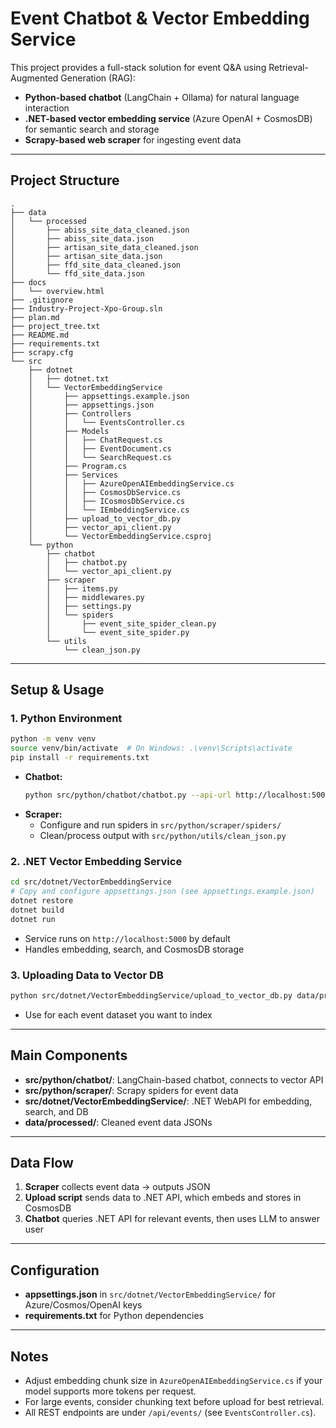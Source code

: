 # Event Chatbot & Vector Embedding Service

This project provides a full-stack solution for event Q&A using Retrieval-Augmented Generation (RAG):
- **Python-based chatbot** (LangChain + Ollama) for natural language interaction
- **.NET-based vector embedding service** (Azure OpenAI + CosmosDB) for semantic search and storage
- **Scrapy-based web scraper** for ingesting event data

---

## Project Structure

```
.
├── data
│   └── processed
│       ├── abiss_site_data_cleaned.json
│       ├── abiss_site_data.json
│       ├── artisan_site_data_cleaned.json
│       ├── artisan_site_data.json
│       ├── ffd_site_data_cleaned.json
│       └── ffd_site_data.json
├── docs
│   └── overview.html
├── .gitignore
├── Industry-Project-Xpo-Group.sln
├── plan.md
├── project_tree.txt
├── README.md
├── requirements.txt
├── scrapy.cfg
└── src
    ├── dotnet
    │   ├── dotnet.txt
    │   └── VectorEmbeddingService
    │       ├── appsettings.example.json
    │       ├── appsettings.json
    │       ├── Controllers
    │       │   └── EventsController.cs
    │       ├── Models
    │       │   ├── ChatRequest.cs
    │       │   ├── EventDocument.cs
    │       │   └── SearchRequest.cs
    │       ├── Program.cs
    │       ├── Services
    │       │   ├── AzureOpenAIEmbeddingService.cs
    │       │   ├── CosmosDbService.cs
    │       │   ├── ICosmosDbService.cs
    │       │   └── IEmbeddingService.cs
    │       ├── upload_to_vector_db.py
    │       ├── vector_api_client.py
    │       └── VectorEmbeddingService.csproj
    └── python
        ├── chatbot
        │   ├── chatbot.py
        │   └── vector_api_client.py
        ├── scraper
        │   ├── items.py
        │   ├── middlewares.py
        │   ├── settings.py
        │   └── spiders
        │       ├── event_site_spider_clean.py
        │       └── event_site_spider.py
        └── utils
            └── clean_json.py
```

---

## Setup & Usage

### 1. Python Environment

```bash
python -m venv venv
source venv/bin/activate  # On Windows: .\venv\Scripts\activate
pip install -r requirements.txt
```

- **Chatbot:**
  ```bash
  python src/python/chatbot/chatbot.py --api-url http://localhost:5000
  ```
- **Scraper:**
  - Configure and run spiders in `src/python/scraper/spiders/`
  - Clean/process output with `src/python/utils/clean_json.py`

### 2. .NET Vector Embedding Service

```bash
cd src/dotnet/VectorEmbeddingService
# Copy and configure appsettings.json (see appsettings.example.json)
dotnet restore
dotnet build
dotnet run
```
- Service runs on `http://localhost:5000` by default
- Handles embedding, search, and CosmosDB storage

### 3. Uploading Data to Vector DB

```bash
python src/dotnet/VectorEmbeddingService/upload_to_vector_db.py data/processed/ffd_site_data_cleaned.json --api-url http://localhost:5000
```
- Use for each event dataset you want to index

---

## Main Components
- **src/python/chatbot/**: LangChain-based chatbot, connects to vector API
- **src/python/scraper/**: Scrapy spiders for event data
- **src/dotnet/VectorEmbeddingService/**: .NET WebAPI for embedding, search, and DB
- **data/processed/**: Cleaned event data JSONs

---

## Data Flow
1. **Scraper** collects event data → outputs JSON
2. **Upload script** sends data to .NET API, which embeds and stores in CosmosDB
3. **Chatbot** queries .NET API for relevant events, then uses LLM to answer user

---

## Configuration
- **appsettings.json** in `src/dotnet/VectorEmbeddingService/` for Azure/Cosmos/OpenAI keys
- **requirements.txt** for Python dependencies

---

## Notes
- Adjust embedding chunk size in `AzureOpenAIEmbeddingService.cs` if your model supports more tokens per request.
- For large events, consider chunking text before upload for best retrieval.
- All REST endpoints are under `/api/events/` (see `EventsController.cs`). 